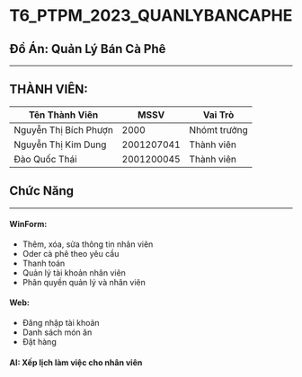 # T6_PTPM_2023_QUANLYBANCAPHE

## Đồ Án: Quản Lý Bán Cà Phê
------
THÀNH VIÊN: 
------
| Tên Thành Viên | MSSV | Vai Trò |
| ------ | ------ |---|
| Nguyễn Thị Bích Phượn |2000|Nhómt trưởng|
| Nguyễn Thị Kim Dung|2001207041 |Thành viên|
| Đào Quốc Thái | 2001200045 |Thành viên|

## Chức Năng
----
#### WinForm: 
- Thêm, xóa, sửa thông tin nhân viên
- Oder cà phê theo yêu cầu 
- Thanh toán 
- Quản lý tài khoản nhân viên
- Phân quyền quản lý và nhân viên
#### Web:
- Đăng nhập tài khoản
- Danh sách món ăn
- Đặt hàng 
#### AI: Xếp lịch làm việc cho nhân viên
